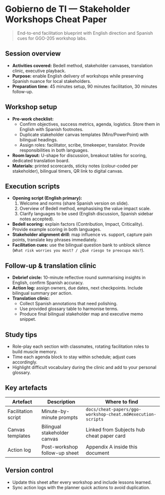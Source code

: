 # Gobierno de TI — Stakeholder Workshops Cheat Paper

> End-to-end facilitation blueprint with English direction and Spanish cues for GGO-205 workshop labs.

## Session overview
- **Activities covered:** Bedell method, stakeholder canvases, translation clinic, executive playback.
- **Purpose:** enable English delivery of workshops while preserving Spanish nuance for local stakeholders.
- **Preparation time:** 45 minutes setup, 90 minutes facilitation, 30 minutes follow-up.

## Workshop setup
- **Pre-work checklist:**
  - Confirm objectives, success metrics, agenda, logistics. Store them in English with Spanish footnotes.
  - Duplicate stakeholder canvas templates (Miro/PowerPoint) with bilingual headings.
  - Assign roles: facilitator, scribe, timekeeper, translator. Provide responsibilities in both languages.
- **Room layout:** U-shape for discussion, breakout tables for scoring, dedicated translation board.
- **Materials:** printed scorecards, sticky notes (colour-coded per stakeholder), bilingual timers, QR link to digital canvas.

## Execution scripts
- **Opening script (English primary):**
  1. Welcome and norms (share Spanish version on slide).
  2. Overview of Bedell method, emphasising the value impact scale.
  3. Clarify languages to be used (English discussion, Spanish sidebar notes accepted).
- **Bedell scoring:** explain factors (Contribution, Impact, Criticality). Provide example scoring in both languages.
- **Stakeholder alignment drill:** map influence vs. support, capture pain points, translate key phrases immediately.
- **Facilitation cues:** use the bilingual question bank to unblock silence (`What risk worries you most? / ¿Qué riesgo te preocupa más?`).

## Follow-up & translation clinic
- **Debrief circle:** 10-minute reflective round summarising insights in English, confirm Spanish accuracy.
- **Action log:** assign owners, due dates, next checkpoints. Include bilingual summary per action.
- **Translation clinic:**
  - Collect Spanish annotations that need polishing.
  - Use provided glossary table to harmonise terms.
  - Produce final bilingual stakeholder map and executive memo snippet.

## Study tips
- Role-play each section with classmates, rotating facilitation roles to build muscle memory.
- Time each agenda block to stay within schedule; adjust cues accordingly.
- Highlight difficult vocabulary during the clinic and add to your personal glossary.

## Key artefacts
| Artefact | Description | Where to find |
| --- | --- | --- |
| Facilitation script | Minute-by-minute prompts | `docs/cheat-papers/ggo-workshop-cheat.md#execution-scripts` |
| Canvas templates | Bilingual stakeholder canvas | Linked from Subjects hub cheat paper card |
| Action log | Post-workshop follow-up sheet | Appendix A inside this document |

## Version control
- Update this sheet after every workshop and include lessons learned.
- Sync action logs with the planner quick actions to avoid duplication.
